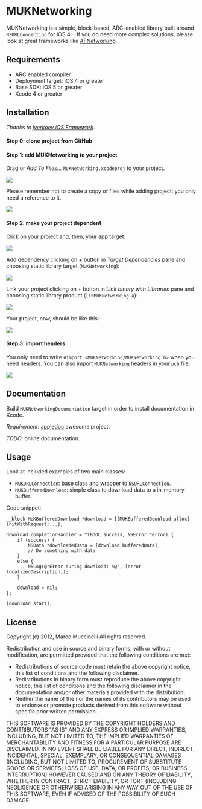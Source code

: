 MUKNetworking
===========
MUKNetworking is a simple, block-based, ARC-enabled library built around `NSURLConnection` for iOS 4+.
If you do need more complex solutions, please look at great frameworks like [AFNetworking].

Requirements
------------
* ARC enabled compiler
* Deployment target: iOS 4 or greater
* Base SDK: iOS 5 or greater
* Xcode 4 or greater

Installation
------------
*Thanks to [jverkoey iOS Framework]*.

#### Step 0: clone project from GitHub

#### Step 1: add MUKNetworking to your project
Drag or *Add To Files...* `MUKNetworking.xcodeproj` to your project.

<img src="http://i.imgur.com/Nm7AI.png" />

Please remember not to create a copy of files while adding project: you only need a reference to it.

<img src="http://i.imgur.com/Zz5cu.png" />


#### Step 2: make your project dependent
Click on your project and, then, your app target:

<img src="http://i.imgur.com/bwcFl.png" />

Add dependency clicking on + button in *Target Dependencies* pane and choosing static library target (`MUKNetworking`):

<img src="http://i.imgur.com/HUeaw.png" />

Link your project clicking on + button in *Link binary with Libraries* pane and choosing static library product (`libMUKNetworking.a`):

<img src="http://i.imgur.com/g947s.png" />

Your project, now, should be like this:

<img src="http://i.imgur.com/ghTw8.png" />


#### Step 3: import headers
You only need to write `#import <MUKNetworking/MUKNetworking.h>` when you need headers.
You can also import `MUKNetworking` headers in your `pch` file:

<img src="http://i.imgur.com/9uJWj.png" />


Documentation
-------------
Build `MUKNetworkingDocumentation` target in order to install documentation in Xcode.

*Requirement*: [appledoc] awesome project.

*TODO*: online documentation.

Usage
-----
Look at included examples of two main classes:
* `MUKURLConnection`: base class and wrapper to `NSURLConnection`.
* `MUKBufferedDownload`: simple class to download data to a in-memory buffer.

Code snippet:

    __block MUKBufferedDownload *download = [[MUKBufferedDownload alloc] initWithRequest:...];

    download.completionHandler = ^(BOOL success, NSError *error) {
        if (success) {
            NSData *downloadedData = [download bufferedData];
            // Do something with data
        }
        else {
            NSLog(@"Error during download: %@", [error localizedDescription]);
        }
        
        download = nil;
    };
    
    [download start];

License
-------
Copyright (c) 2012, Marco Muccinelli
All rights reserved.

Redistribution and use in source and binary forms, with or without
modification, are permitted provided that the following conditions are met:

* Redistributions of source code must retain the above copyright
notice, this list of conditions and the following disclaimer.
* Redistributions in binary form must reproduce the above copyright
notice, this list of conditions and the following disclaimer in the
documentation and/or other materials provided with the distribution.
* Neither the name of the <organization> nor the
names of its contributors may be used to endorse or promote products
derived from this software without specific prior written permission.

THIS SOFTWARE IS PROVIDED BY THE COPYRIGHT HOLDERS AND CONTRIBUTORS "AS IS" AND
ANY EXPRESS OR IMPLIED WARRANTIES, INCLUDING, BUT NOT LIMITED TO, THE IMPLIED
WARRANTIES OF MERCHANTABILITY AND FITNESS FOR A PARTICULAR PURPOSE ARE
DISCLAIMED. IN NO EVENT SHALL <COPYRIGHT HOLDER> BE LIABLE FOR ANY
DIRECT, INDIRECT, INCIDENTAL, SPECIAL, EXEMPLARY, OR CONSEQUENTIAL DAMAGES
(INCLUDING, BUT NOT LIMITED TO, PROCUREMENT OF SUBSTITUTE GOODS OR SERVICES;
 LOSS OF USE, DATA, OR PROFITS; OR BUSINESS INTERRUPTION) HOWEVER CAUSED AND
ON ANY THEORY OF LIABILITY, WHETHER IN CONTRACT, STRICT LIABILITY, OR TORT
(INCLUDING NEGLIGENCE OR OTHERWISE) ARISING IN ANY WAY OUT OF THE USE OF THIS
SOFTWARE, EVEN IF ADVISED OF THE POSSIBILITY OF SUCH DAMAGE.



[AFNetworking]: https://github.com/AFNetworking/AFNetworking
[jverkoey iOS Framework]: https://github.com/jverkoey/iOS-Framework
[appledoc]: https://github.com/tomaz/appledoc
    